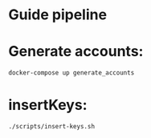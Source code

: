 # Guide pipeline

# Generate accounts:
```sh
docker-compose up generate_accounts
```

# insertKeys:
```sh
./scripts/insert-keys.sh
```
